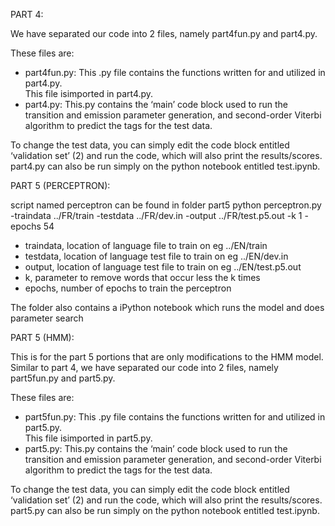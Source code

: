 
PART 4:
 
We have separated our code into 2 files, namely part4fun.py and part4.py. 

These files are:

- part4fun.py:  This .py file contains the functions written for and utilized in part4.py.  
		This file isimported in part4.py.
- part4.py:     This.py contains the ‘main’ code block used to run the transition and emission parameter
		generation, and second-order Viterbi algorithm to predict the tags for the test data.
		
To change the test data, you can simply edit the code block entitled ‘validation set’ (2) and run the code,
which will also print the results/scores. part4.py can also be run simply on the python notebook entitled
test.ipynb.


PART 5 (PERCEPTRON):

script named perceptron can be found in folder part5
python perceptron.py -traindata ../FR/train -testdata ../FR/dev.in -output ../FR/test.p5.out -k 1 -epochs 54

- traindata, location of language file to train on eg ../EN/train
- testdata, location of language test file to train on eg ../EN/dev.in
- output, location of language test file to train on eg ../EN/test.p5.out
- k, parameter to remove words that occur less the k times
- epochs, number of epochs to train the perceptron 

The folder also contains a iPython notebook which runs the model and does parameter search

PART 5 (HMM):

This is for the part 5 portions that are only modifications to the HMM model. 
Similar to part 4, we have separated our code into 2 files, namely part5fun.py and part5.py. 

These files are:

- part5fun.py:  This .py file contains the functions written for and utilized in part5.py.  
		This file isimported in part5.py.
- part5.py:     This.py contains the ‘main’ code block used to run the transition and emission parameter
		generation, and second-order Viterbi algorithm to predict the tags for the test data.
		
To change the test data, you can simply edit the code block entitled ‘validation set’ (2) and run the code,
which will also print the results/scores. part5.py can also be run simply on the python notebook entitled
test.ipynb.
